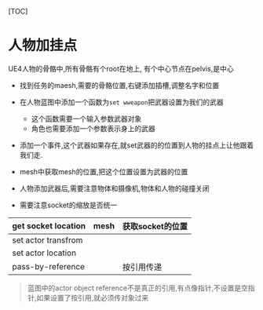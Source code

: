 [TOC]

# 人物加挂点

UE4人物的骨骼中,所有骨骼有个root在地上, 有个中心节点在pelvis,是中心

- 找到任务的maesh,需要的骨骼位置,右键添加插槽,调整名字和位置
- 在人物蓝图中添加一个函数为`set wweapon`把武器设置为我们的武器
  - 这个函数需要一个输入参数武器对象
  - 角色也需要添加一个参数表示身上的武器

- 添加一个事件,这个武器如果存在,就set武器的的位置到人物的挂点上让他跟着我们走.
- mesh中获取mesh的位置,把这个位置设置为武器的位置
- 人物添加武器后,需要注意物体和摄像机,物体和人物的碰撞关闭
- 需要注意socket的缩放是否统一



| get socket location | mesh | 获取socket的位置 |
| ------------------- | ---- | ---------------- |
| set actor transfrom |      |                  |
| set actor location  |      |                  |
| pass-by-reference   |      | 按引用传递       |



> 蓝图中的actor object reference不是真正的引用,有点像指针,不设置是空指针,如果设置了按引用,就必须传对象过来

